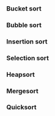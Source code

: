 ### Bucket sort
### Bubble sort
### Insertion sort
### Selection sort
### Heapsort
### Mergesort
### Quicksort
